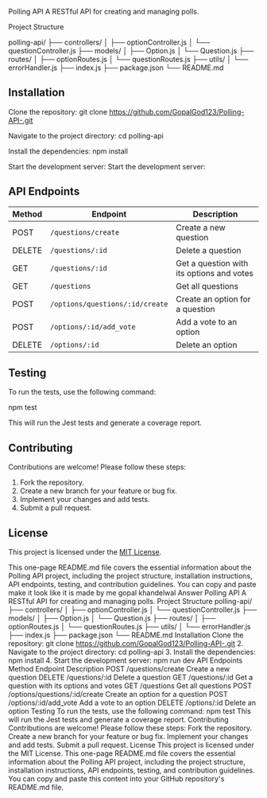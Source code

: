 Polling API
A RESTful API for creating and managing polls.

Project Structure


polling-api/
├── controllers/
│   ├── optionController.js
│   └── questionController.js
├── models/
│   ├── Option.js
│   └── Question.js
├── routes/
│   ├── optionRoutes.js
│   └── questionRoutes.js
├── utils/
│   └── errorHandler.js
├── index.js
├── package.json
└── README.md


## Installation

Clone the repository:
git clone https://github.com/GopalGod123/Polling-API-.git

Navigate to the project directory:
cd polling-api

Install the dependencies:
npm install

Start the development server:
Start the development server:

## API Endpoints

| Method | Endpoint                        | Description                                 |
| ------ | ------------------------------- | ------------------------------------------- |
| POST   | `/questions/create`             | Create a new question                       |
| DELETE | `/questions/:id`                | Delete a question                           |
| GET    | `/questions/:id`                | Get a question with its options and votes  |
| GET    | `/questions`                    | Get all questions                           |
| POST   | `/options/questions/:id/create` | Create an option for a question            |
| POST   | `/options/:id/add_vote`         | Add a vote to an option                    |
| DELETE | `/options/:id`                  | Delete an option                           |

## Testing

To run the tests, use the following command:


npm test

This will run the Jest tests and generate a coverage report.

## Contributing

Contributions are welcome! Please follow these steps:

1. Fork the repository.
2. Create a new branch for your feature or bug fix.
3. Implement your changes and add tests.
4. Submit a pull request.

## License

This project is licensed under the [MIT License](LICENSE).

This one-page README.md file covers the essential information about the Polling API project, including the project structure, installation instructions, API endpoints, testing, and contribution guidelines. You can copy and paste make it look like it is made by me gopal khandelwal
Answer
Polling API
A RESTful API for creating and managing polls.
Project Structure
polling-api/
├── controllers/
│ ├── optionController.js
│ └── questionController.js
├── models/
│ ├── Option.js
│ └── Question.js
├── routes/
│ ├── optionRoutes.js
│ └── questionRoutes.js
├── utils/
│ └── errorHandler.js
├── index.js
├── package.json
└── README.md
Installation
Clone the repository:
git clone https://github.com/GopalGod123/Polling-API-.git
2. Navigate to the project directory:
cd polling-api
3. Install the dependencies:
npm install
4. Start the development server:
npm run dev
API Endpoints
Method	Endpoint	Description
POST	/questions/create	Create a new question
DELETE	/questions/:id	Delete a question
GET	/questions/:id	Get a question with its options and votes
GET	/questions	Get all questions
POST	/options/questions/:id/create	Create an option for a question
POST	/options/:id/add_vote	Add a vote to an option
DELETE	/options/:id	Delete an option
Testing
To run the tests, use the following command:
npm test
This will run the Jest tests and generate a coverage report.
Contributing
Contributions are welcome! Please follow these steps:
Fork the repository.
Create a new branch for your feature or bug fix.
Implement your changes and add tests.
Submit a pull request.
License
This project is licensed under the MIT License.
This one-page README.md file covers the essential information about the Polling API project, including the project structure, installation instructions, API endpoints, testing, and contribution guidelines. You can copy and paste this content into your GitHub repository's README.md file.
